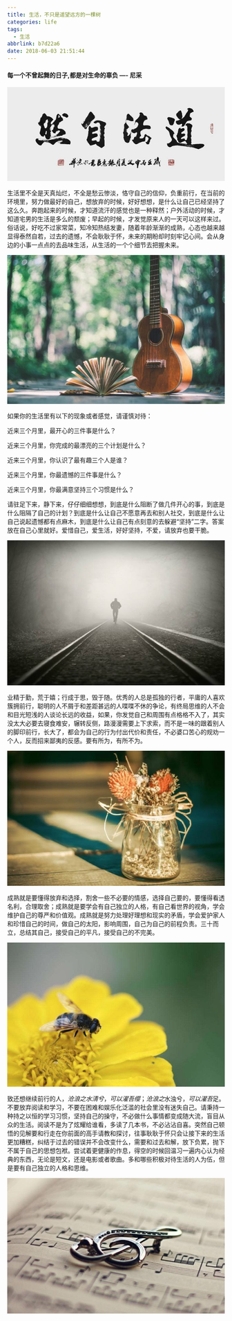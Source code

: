 ```yaml
---
title: 生活，不只是遥望远方的一棵树
categories: life
tags:
  - 生活
abbrlink: b7d22a6
date: 2018-06-03 21:51:44
---
```


#### 每一个不曾起舞的日子,都是对生命的辜负 —- 尼采

<!-- more -->

![img](生活，不只是遥望远方的一棵树/001.png)

 生活里不全是天真灿烂，不全是愁云惨淡，恪守自己的信仰，负重前行，在当前的环境里，努力做最好的自己，想放弃的时候，好好想想，是什么让自己已经坚持了这么久。奔跑起来的时候，才知道流汗的感觉也是一种释然；户外活动的时候，才知道宅男的生活是多么的颓废；早起的时候，才发觉原来人的一天可以这样来过。俗话说，好吃不过家常菜，知冷知热结发妻，随着年龄渐渐的成熟，心态也越来越显得泰然自若，过去的遗憾，不会耿耿于怀，未来的期盼却时刻牢记心间。会从身边的小事一点点的去品味生活，从生活的一个个细节去把握未来。

![img](生活，不只是遥望远方的一棵树/002.png)



如果你的生活里有以下的现象或者感觉，请谨慎对待：

 近来三个月里，最开心的三件事是什么？

 近来三个月里，你完成的最漂亮的三个计划是什么？

 近来三个月里，你认识了最有趣三个人是谁？

 近来三个月里，你最遗憾的三件事是什么？

 近来三个月里，你最满意坚持三个习惯是什么？

 请驻足下来，静下来，仔仔细细想想，到底是什么阻断了做几件开心的事，到底是什么阻隔了自己的计划？到底是什么让自己不愿意再去和别人社交，到底是什么让自己说起遗憾都有点麻木，到底是什么让自己有点刻意的去躲避“坚持”二字。答案放在自己心里就好。爱惜自己，爱生活，好好坚持，不爱，请放弃也要干脆。

![img](生活，不只是遥望远方的一棵树/003.png)

 业精于勤，荒于嬉；行成于思，毁于随。优秀的人总是孤独的行者，平庸的人喜欢簇拥前行，聪明的人不屑于和差距甚远的人喋喋不休的争论，有终局思维的人不会和目光短浅的人谈论长远的收益，如果，你发觉自己和周围有点格格不入了，其实没太大必要去寝食难安，辗转反侧，路漫漫需要上下求索，而不是一味的跟着别人的脚印前行，长大了，都会为自己的行为付出代价和责任，不必婆口苦心的规劝一个人，反而招来鄙夷的反感。要有所为，有所不为。

![img](生活，不只是遥望远方的一棵树/004.png)

 成熟就是要懂得放弃和选择，割舍一些不必要的情感，选择自己要的，要懂得看透名利，合理取舍；成熟就是要学会有自己独立的人格，有自己看世界的视角，学会维护自己的尊严和价值观。成熟就是努力处理好理想和现实的矛盾，学会爱护家人和珍惜自己的时间，做自己的太阳，影响周围，自己为自己的前程负责。三十而立，总结其自己，接受自己的平凡，接受自己的不完美。

![img](生活，不只是遥望远方的一棵树/005.png)



 致还想继续前行的人，*沧浪之水清兮*，*可以濯吾缨*；*沧浪之*水浊兮，*可以濯吾*足。不要放弃阅读和学习，不要在困难和娱乐化泛滥的社会里没有迷失自己。请秉持一种持之以恒的学习习惯，坚持自己的操守，不必做什么事情都变成随大流，盲目从众的生活。阅读不是为了炫耀给谁看，多读了几本书，不必沾沾自喜。突然自己顿悟的见解要和行走在你前面的高手请教和探讨，往事耿耿于怀只会让接下来的生活更加糟糕，纠结于过去的错误并不会改变什么，需要和过去和解，放下负累，抛下不属于自己的思想包袱。尝试着更健康的作息，得空的时候回温习一遍内心认为经典的东西，无论是短文，还是电影或者歌曲。多和哪些积极对待生活的人为伍，但是要有自己独立的人格和思维。

![img](生活，不只是遥望远方的一棵树/006.png)